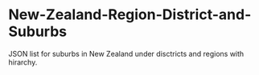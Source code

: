 # New-Zealand-Region-District-and-Suburbs
JSON list for suburbs in New Zealand under disctricts and regions with hirarchy. 
